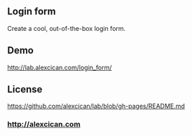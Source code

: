 ## Login form
Create a cool, out-of-the-box login form.

## Demo
http://lab.alexcican.com/login_form/

## License
https://github.com/alexcican/lab/blob/gh-pages/README.md

### http://alexcican.com